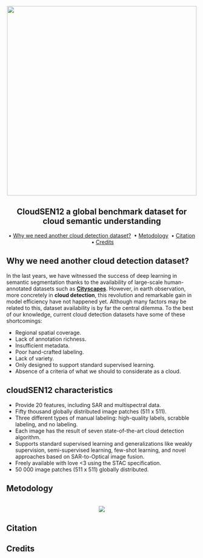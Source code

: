 <h1 align="center">
  <br>
  <img src=https://user-images.githubusercontent.com/54723897/113879941-4e1af480-97bb-11eb-83f3-e0ec8772b7c4.gif width=500px>
  <br>    
</h1>

<h2 align="center">CloudSEN12 a global benchmark dataset for cloud semantic understanding</h2>

<p align="center">  
  • 
  <a href="#why-we-need-another-cloud-detection-dataset">Why we need another cloud detection dataset?</a> &nbsp;•  
  <a href="#metodology">Metodology</a> &nbsp;•
  <a href="#citation">Citation</a> &nbsp;•
  <a href="#credits">Credits</a>  
</p>

## Why we need another cloud detection dataset?

In the last years, we have witnessed the success of deep learning in semantic segmentation thanks to the availability of large-scale human-annotated datasets such as [**Cityscapes**](https://www.cityscapes-dataset.com/). However, in earth observation, more concretely in **cloud detection**, this revolution and remarkable gain in model efficiency have not happened yet.  Although many factors may be related to this, dataset availability is by far the central dilemma. To the best of our knowledge, current cloud detection datasets have some of these shortcomings:

- Regional spatial coverage.
- Lack of annotation richness.
- Insufficient metadata.
- Poor hand-crafted labeling.
- Lack of variety.
- Only designed to support standard supervised learning.
- Absence of a criteria of what we should to considerate as a cloud.

## cloudSEN12 characteristics
	
- Provide 20 features, including SAR and multispectral data.
- Fifty thousand globally distributed image patches (511 x 511).
- Three different types of manual labeling: high-quality labels, scrabble labeling, and no labeling.
- Each image has the result of seven state-of-the-art cloud detection algorithm.
- Supports standard supervised learning and generalizations like weakly supervision, semi-supervised learning, few-shot learning, and novel approaches based on SAR-to-Optical image fusion.
- Freely available with love <3 using the STAC specification.
- 50 000 image patches (511 x 511) globally distributed.


## Metodology

<center>
  <br>
    <img src=https://user-images.githubusercontent.com/54723897/113518868-36f4c080-9589-11eb-94f4-93ba4cab3c05.png>
  <br>    
</center>

## Citation 

## Credits

